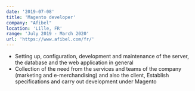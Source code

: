```yaml
---
date: '2019-07-08'
title: 'Magento developer'
company: "Afibel"
location: 'Lille, FR'
range: 'July 2019 - March 2020'
url: 'https://www.afibel.com/fr/'
---
```


- Setting up, configuration, development and maintenance of the server, the database and the web application in general
- Collection of the need from the services and teams of the company (marketing and e-merchandising) and also the client, Establish specifications and carry out development under Magento
